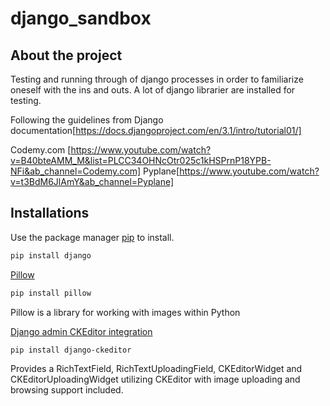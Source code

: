 # django_sandbox

## About the project
Testing and running through of django processes in order to familiarize oneself with the ins and outs.
A lot of django librarier are installed for testing.

Following the guidelines from
Django documentation[https://docs.djangoproject.com/en/3.1/intro/tutorial01/]

Codemy.com [https://www.youtube.com/watch?v=B40bteAMM_M&list=PLCC34OHNcOtr025c1kHSPrnP18YPB-NFi&ab_channel=Codemy.com]
Pyplane[https://www.youtube.com/watch?v=t3BdM6JlAmY&ab_channel=Pyplane]



## Installations
Use the package manager [pip](https://pip.pypa.io/en/stable/) to install.
```bash
pip install django
```

[Pillow](https://pillow.readthedocs.io/en/stable/installation.html)
```bash
pip install pillow
```
Pillow is a library for working with images within Python

[Django admin CKEditor integration](https://pypi.org/project/django-ckeditor/)
```bash
pip install django-ckeditor
```
Provides a RichTextField, RichTextUploadingField, CKEditorWidget and CKEditorUploadingWidget utilizing CKEditor with image uploading and browsing support included.
